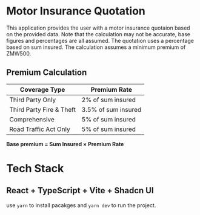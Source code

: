 # Motor Insurance Quotation

This application provides the user with a motor insurance quotaion based on the provided data. Note that the calculation may not be accurate, base figures and percentages are all assumed. The quotation uses a percentage based on sum insured. The calculation assumes a minimum premium of ZMW500.

## Premium Calculation

| Coverage Type              | Premium Rate        |
|----------------------------|---------------------|
| Third Party Only           | 2% of sum insured   |
| Third Party Fire & Theft   | 3.5% of sum insured |
| Comprehensive              | 5% of sum insured   |
| Road Traffic Act Only      | 5% of sum insured   |


**Base premium = Sum Insured × Premium Rate**

# Tech Stack
## React + TypeScript + Vite + Shadcn UI

use ```yarn``` to install pacakges and ```yarn dev``` to run the project.
